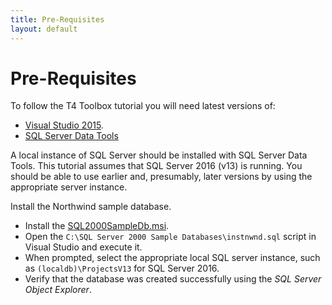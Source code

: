 ```yaml
---
title: Pre-Requisites
layout: default
---
```

# Pre-Requisites

To follow the T4 Toolbox tutorial you will need latest versions of:

* [Visual Studio 2015](https://www.visualstudio.com/en-us/products/visual-studio-community-vs.aspx).
* [SQL Server Data Tools](https://msdn.microsoft.com/en-us/library/mt204009.aspx) 

A local instance of SQL Server should be installed with SQL Server Data Tools. This tutorial assumes that SQL Server 2016 (v13) is running. 
You should be able to use earlier and, presumably, later versions by using the appropriate server instance.

Install the Northwind sample database.
* Install the [SQL2000SampleDb.msi](http://www.microsoft.com/en-us/download/details.aspx?id=23654).
* Open the `C:\SQL Server 2000 Sample Databases\instnwnd.sql` script in Visual Studio and execute it. 
* When prompted, select the appropriate local SQL server instance, such as `(localdb)\ProjectsV13` for SQL Server 2016.
* Verify that the database was created successfully using the _SQL Server Object Explorer_.    

